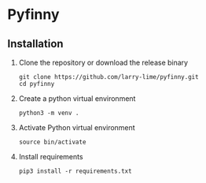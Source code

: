 # Pyfinny

## Installation
1. Clone the repository or download the release binary
    ```shell
    git clone https://github.com/larry-lime/pyfinny.git
    cd pyfinny
    ```
2. Create a python virtual environment
    ```shell
    python3 -m venv .
    ```
3. Activate Python virtual environment
    ```shell
    source bin/activate
    ```
4. Install requirements
    ```shell
    pip3 install -r requirements.txt
    ```
